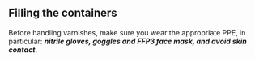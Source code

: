 ## Filling the containers

Before handling varnishes, make sure you wear the appropriate PPE, in particular: ***nitrile gloves, goggles and FFP3 face mask, and avoid skin contact***.

